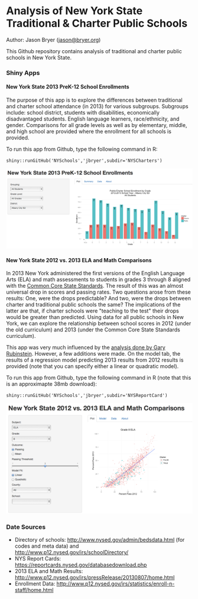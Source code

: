 Analysis of New York State Traditional & Charter Public Schools
========================================================

Author: Jason Bryer ([jason@bryer.org](mailto:jason@bryer.org))

This Github repository contains analysis of traditional and charter public schools in New York State.

### Shiny Apps

#### New York State 2013 PreK-12 School Enrollments

The purpose of this app is to explore the differences between traditional and charter school attendance (in 2013) for various subgroups. Subgroups include: school district, students with disabilities, economically disadvantaged students. English language learners, race/ethnicity, and gender. Comparisons for all grade levels as well as by elementary, middle, and high school are provided where the enrollment for all schools is provided.

To run this app from Github, type the following command in R:

```
shiny::runGitHub('NYSchools','jbryer',subdir='NYSCharters')
```

![Screen Shot of NYSCharters Shiny App](Figures/NYSChartersScreen.png)


#### New York State 2012 vs. 2013 ELA and Math Comparisons

In 2013 New York administered the first versions of the English Language Arts (ELA) and math assessments to students in grades 3 through 8 aligned with the [Common Core State Standards](http://www.corestandards.org/). The result of this was an almost universal drop in scores and passing rates. Two questions arose from these results: One, were the drops predictable? And two, were the drops between charter and traditional public schools the same? The implications of the latter are that, if charter schools were "teaching to the test" their drops would be greater than predicted. Using data for all public schools in New York, we can explore the relationship between school scores in 2012 (under the old curriculum) and 2013 (under the Common Core State Standards curriculum). 

This app was very much influenced by the [analysis done by Gary Rubinstein](http://garyrubinstein.teachforus.org/2013/08/09/driven-by-data/). However, a few additions were made. On the model tab, the results of a regression model predicting 2013 results from 2012 results is provided (note that you can specify either a linear or quadratic model).

To run this app from Github, type the following command in R (note that this is an approximapte 38mb download):

```
shiny::runGitHub('NYSchools','jbryer',subdir='NYSReportCard')
```

![Screen Shot of NYSReportCard Shiny App](Figures/NYSReportCardScreen.png)

### Date Sources
* Directory of schools: http://www.nysed.gov/admin/bedsdata.html (for codes and meta data) and http://www.p12.nysed.gov/irs/schoolDirectory/
* NYS Report Cards: https://reportcards.nysed.gov/databasedownload.php
* 2013 ELA and Math Results: http://www.p12.nysed.gov/irs/pressRelease/20130807/home.html
* Enrollment Data: http://www.p12.nysed.gov/irs/statistics/enroll-n-staff/home.html

